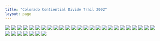 ```yaml
---
title: "Colorado Contiential Divide Trail 2002"
layout: page
---
```


<div class="vinette">
<img src="http://lh4.googleusercontent.com/-jALjzePOD-Y/TGyJvgcl-OI/AAAAAAAAMfU/pX6qXegLt8I/s800/Slide1.JPG)" />
<img src="http://lh5.googleusercontent.com/-74mE6mwLNuU/TGyJwZwL2qI/AAAAAAAAMfc/Kb5oQ1FvzYY/Slide2.JPG" />
<img src="http://lh4.googleusercontent.com/-QJMfrZTnVm8/TGyJxriBt1I/AAAAAAAAMfk/4mpPOmOdm1E/Slide3.JPG" />
<img src="http://lh6.googleusercontent.com/-PVakXTzjp7s/TGyJxzP2XPI/AAAAAAAAMfs/y69Zcu48ZhY/Slide4.JPG" />
<img src="http://lh4.googleusercontent.com/-yY8phoOp6e4/TGyJyQXK1QI/AAAAAAAAMf0/FZgyxo-p2WU/Slide5.JPG" />
<img src="http://lh3.googleusercontent.com/-w3t6u_pfRyU/TGyJyw6TtTI/AAAAAAAAMf8/_5p-RXetK7w/Slide6.JPG" />
<img src="http://lh5.googleusercontent.com/-EDza4odNEGE/TGyJ0XaLuSI/AAAAAAAAMgE/t20PoouTjt8/Slide7.JPG" />
<img src="http://lh6.googleusercontent.com/-qAradjEeW70/TGyJ00vy35I/AAAAAAAAMgM/5Xvxro3zF8w/Slide8.JPG" />
<img src="http://lh4.googleusercontent.com/-JoQL6PuVfvI/TGyJ1DkHPpI/AAAAAAAAMgU/eDniATw19js/Slide9.JPG" />
<img src="http://lh3.googleusercontent.com/-sCLVOLLepxg/TGyJ1ZmtXpI/AAAAAAAAMgc/91P9squCs5w/Slide10.JPG" />
<img src="http://lh3.googleusercontent.com/-23GByc8Gwrg/TGyJ13Hfy6I/AAAAAAAAMgk/YM5sxoGwOSg/Slide11.JPG" />
<img src="http://lh6.googleusercontent.com/-qUdYAfShKrs/TGyJ2P3lidI/AAAAAAAAMgs/kXpeCjtq1wo/Slide12.JPG" />
<img src="http://lh3.googleusercontent.com/-4eHwGO4Q8WE/TGyJ2Xbtf9I/AAAAAAAAMg0/SKaxBdLiPDY/Slide13.JPG" />
<img src="http://lh5.googleusercontent.com/-dULOXq_2Fpk/TGyJ2l2yl_I/AAAAAAAAMg8/Lq9VYLl5Oy4/Slide14.JPG" />
<img src="http://lh6.googleusercontent.com/-8j4I1PD5JUc/TGyJ3bgcIQI/AAAAAAAAMhE/JOvBcDZZMe4/Slide15.JPG" />
<img src="http://lh5.googleusercontent.com/-lymS258fmgc/TGyJ3zFNZdI/AAAAAAAAMhM/_joCY95V9_4/Slide16.JPG" />
<img src="http://lh3.googleusercontent.com/-ssv1kmhKHaQ/TGyJ4XJtn3I/AAAAAAAAMhU/e2YlNETgbUI/Slide17.JPG" />
<img src="http://lh6.googleusercontent.com/-XgmiyPcxpEQ/TGyJ4hC7I_I/AAAAAAAAMhc/T1f8cwWfezY/Slide18.JPG" />
<img src="http://lh6.googleusercontent.com/-dOTNNU8Wwq8/TGyJ5u5PBgI/AAAAAAAAMhk/VuYmuIZEK1M/Slide19.JPG" />
<img src="http://lh6.googleusercontent.com/-ML9qVqLRJnM/TGyJ6aYAVdI/AAAAAAAAMhs/CGbsY7IeDI4/Slide20.JPG" />
<img src="http://lh4.googleusercontent.com/-pAiq418jo1U/TGyJ7EC32nI/AAAAAAAAMh0/lJQ--G2JqUE/Slide21.JPG" />
<img src="http://lh6.googleusercontent.com/-IsQJBbwMrzE/TGyJ7sPTcCI/AAAAAAAAMh8/tTdbymhk0H4/Slide22.JPG" />
<img src="http://lh3.googleusercontent.com/-CPy0cGWQGHw/TGyJ8akNuTI/AAAAAAAAMiE/zOixIX68A0I/Slide23.JPG" />
<img src="http://lh6.googleusercontent.com/-SkRj_FFoG_c/TGyJ9SXsbbI/AAAAAAAAMiM/j2WXnYcaFtQ/Slide24.JPG" />
<img src="http://lh6.googleusercontent.com/-rBziKCMUgpk/TGyJ-NKNqPI/AAAAAAAAMiU/TuUMf5Z5eAo/Slide25.JPG" />
<img src="http://lh6.googleusercontent.com/-JFF25_uYjUY/TGyJ_GKtZRI/AAAAAAAAMic/cHOTHKXU7U0/Slide26.JPG" />
<img src="http://lh5.googleusercontent.com/--sCaMikwCvc/TGyJ_hOeQiI/AAAAAAAAMik/_cHRamL7zh0/Slide27.JPG" />
<img src="http://lh3.googleusercontent.com/-dotDbJVNIlU/TGyKAHHeVGI/AAAAAAAAMis/HLBr9imuoB4/Slide28.JPG" />
<img src="http://lh4.googleusercontent.com/-5COOdpNPI6A/TGyKA34k7TI/AAAAAAAAMi0/qHTwkfnqStw/Slide29.JPG" />
<img src="http://lh4.googleusercontent.com/-4P1YHQtMLrc/TGyKBd16azI/AAAAAAAAMi8/soWzHcqrmF0/Slide30.JPG" />
<img src="http://lh5.googleusercontent.com/-xkbHEF6jDa4/THA8WP5QYRI/AAAAAAAAMvU/SWPPc5tIYdw/s720/neal2.jpg" />
<img src="http://lh6.googleusercontent.com/-e2WbdewYFmI/THA8W8TazpI/AAAAAAAAMvc/cC1dASWHV1A/s1024/brian%252520778865-R1-5.jpg" />
</div>
